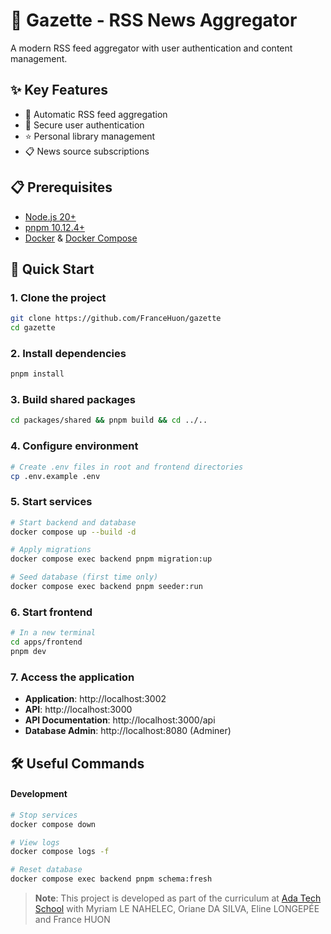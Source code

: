 # 📰 Gazette - RSS News Aggregator

A modern RSS feed aggregator with user authentication and content management.

## ✨ Key Features

- 📰 Automatic RSS feed aggregation
- 🔐 Secure user authentication
- ⭐ Personal library management
- 📋 News source subscriptions

## 📋 Prerequisites

- [Node.js 20+](https://nodejs.org/)
- [pnpm 10.12.4+](https://pnpm.io/)
- [Docker](https://www.docker.com/) & [Docker Compose](https://docs.docker.com/compose/)

## 🚀 Quick Start

### 1. Clone the project

```bash
git clone https://github.com/FranceHuon/gazette
cd gazette
```

### 2. Install dependencies

```bash
pnpm install
```

### 3. Build shared packages

```bash
cd packages/shared && pnpm build && cd ../..
```

### 4. Configure environment

```bash
# Create .env files in root and frontend directories
cp .env.example .env
```

### 5. Start services

```bash
# Start backend and database
docker compose up --build -d

# Apply migrations
docker compose exec backend pnpm migration:up

# Seed database (first time only)
docker compose exec backend pnpm seeder:run
```

### 6. Start frontend

```bash
# In a new terminal
cd apps/frontend
pnpm dev
```

### 7. Access the application

- **Application**: http://localhost:3002
- **API**: http://localhost:3000
- **API Documentation**: http://localhost:3000/api
- **Database Admin**: http://localhost:8080 (Adminer)

## 🛠️ Useful Commands

#### Development

```bash
# Stop services
docker compose down

# View logs
docker compose logs -f

# Reset database
docker compose exec backend pnpm schema:fresh
```

> **Note**: This project is developed as part of the curriculum at [Ada Tech School](https://adatechschool.fr/) with Myriam LE NAHELEC, Oriane DA SILVA, Eline LONGEPÉE and France HUON
